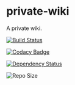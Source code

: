 private-wiki
============

A private wiki.

[![Build Status](https://travis-ci.org/gshakhn/private-wiki.svg?branch=master)](https://travis-ci.org/gshakhn/private-wiki)

[![Codacy Badge](https://www.codacy.com/project/badge/4f1f273cc68c4eaa9d36960e447d6895)](https://www.codacy.com/public/gshakhn/private-wiki)

[![Dependency Status](https://www.versioneye.com/user/projects/544c18de9fc4d57cff000004/badge.svg?style=flat)](https://www.versioneye.com/user/projects/544c18de9fc4d57cff000004)

![Repo Size](https://reposs.herokuapp.com/?path=gshakhn/private-wiki)